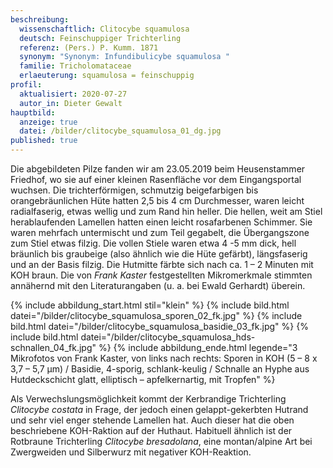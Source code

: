 ```yaml
---
beschreibung:
  wissenschaftlich: Clitocybe squamulosa
  deutsch: Feinschuppiger Trichterling
  referenz: (Pers.) P. Kumm. 1871
  synonym: "Synonym: Infundibulicybe squamulosa "
  familie: Tricholomataceae
  erlaeuterung: squamulosa = feinschuppig
profil:
  aktualisiert: 2020-07-27
  autor_in: Dieter Gewalt
hauptbild:
  anzeige: true
  datei: /bilder/clitocybe_squamulosa_01_dg.jpg
published: true
---
```

Die abgebildeten Pilze fanden wir am 23.05.2019 beim Heusenstammer Friedhof, wo sie auf einer kleinen Rasenfläche vor dem Eingangsportal wuchsen. Die trichterförmigen, schmutzig beigefarbigen bis orangebräunlichen Hüte hatten 2,5 bis 4 cm Durchmesser, waren leicht radialfaserig, etwas wellig und zum Rand hin heller. Die hellen, weit am Stiel herablaufenden Lamellen hatten einen leicht rosafarbenen Schimmer. Sie waren mehrfach untermischt und zum Teil gegabelt, die Übergangszone zum Stiel etwas filzig. Die vollen Stiele waren etwa 4 -5 mm dick, hell bräunlich bis graubeige (also ähnlich wie die Hüte gefärbt), längsfaserig und an der Basis filzig. Die Hutmitte färbte sich nach ca. 1 – 2 Minuten mit KOH braun. Die von *Frank Kaster* festgestellten Mikromerkmale stimmten annähernd mit den Literaturangaben (u. a. bei Ewald Gerhardt) überein.

{% include abbildung_start.html stil="klein" %}
{% include bild.html datei="/bilder/clitocybe_squamulosa_sporen_02_fk.jpg" %}
{% include bild.html datei="/bilder/clitocybe_squamulosa_basidie_03_fk.jpg" %}
{% include bild.html datei="/bilder/clitocybe_squamulosa_hds-schnallen_04_fk.jpg" %}
{% include abbildung_ende.html legende="3 Mikrofotos von Frank Kaster, von links nach rechts: Sporen in KOH (5 – 8 x 3,7 – 5,7 µm) / Basidie, 4-sporig, schlank-keulig / Schnalle an Hyphe aus Hutdeckschicht glatt, elliptisch – apfelkernartig, mit Tropfen" %}

Als Verwechslungsmöglichkeit kommt der Kerbrandige Trichterling *Clitocybe costata* in Frage, der jedoch einen gelappt-gekerbten Hutrand und sehr viel enger stehende Lamellen hat. Auch dieser hat die oben beschriebene KOH-Raktion auf der Huthaut. Habituell ähnlich ist der Rotbraune Trichterling *Clitocybe bresadolana*, eine montan/alpine Art bei Zwergweiden und Silberwurz mit negativer KOH-Reaktion.